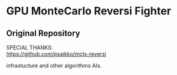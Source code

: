 # GPU MonteCarlo Reversi Fighter
## Original Repository
SPECIAL THANKS:  
https://github.com/psaikko/mcts-reversi

infrastucture and other algorithms AIs.